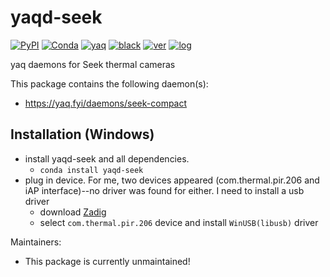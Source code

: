 # yaqd-seek

[![PyPI](https://img.shields.io/pypi/v/yaqd-seek)](https://pypi.org/project/yaqd-seek)
[![Conda](https://img.shields.io/conda/vn/conda-forge/yaqd-seek)](https://anaconda.org/conda-forge/yaqd-seek)
[![yaq](https://img.shields.io/badge/framework-yaq-orange)](https://yaq.fyi/)
[![black](https://img.shields.io/badge/code--style-black-black)](https://black.readthedocs.io/)
[![ver](https://img.shields.io/badge/calver-YYYY.M.MICRO-blue)](https://calver.org/)
[![log](https://img.shields.io/badge/change-log-informational)](https://github.com/yaq-project/yaqd-seek/-/blob/main/CHANGELOG.md)

yaq daemons for Seek thermal cameras

This package contains the following daemon(s):

- https://yaq.fyi/daemons/seek-compact

## Installation (Windows)
- install yaqd-seek and all dependencies.  
  - `conda install yaqd-seek`
- plug in device.  For me, two devices appeared (com.thermal.pir.206 and iAP interface)--no driver was found for either. I need to install a usb driver
  - download [Zadig](https://zadig.akeo.ie/)
  - select `com.thermal.pir.206` device and install `WinUSB(libusb)` driver


Maintainers:

- This package is currently unmaintained!
